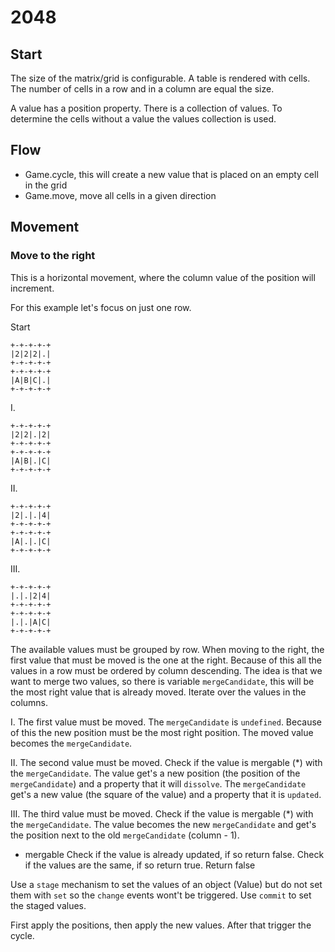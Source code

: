 # 2048

## Start

The size of the matrix/grid is configurable.
A table is rendered with cells. The number of cells in a row and in a column are equal the size.

A value has a position property. There is a collection of values. To determine the cells without a value the values 
collection is used.

## Flow

- Game.cycle, this will create a new value that is placed on an empty cell in the grid
- Game.move, move all cells in a given direction


## Movement

### Move to the right

This is a horizontal movement, where the column value of the position will increment.
 
For this example let's focus on just one row.

Start
```
+-+-+-+-+
|2|2|2|.|
+-+-+-+-+
+-+-+-+-+
|A|B|C|.|
+-+-+-+-+
```

I. 
```
+-+-+-+-+
|2|2|.|2|
+-+-+-+-+
+-+-+-+-+
|A|B|.|C|
+-+-+-+-+
```

II.
```
+-+-+-+-+
|2|.|.|4|
+-+-+-+-+
+-+-+-+-+
|A|.|.|C|
+-+-+-+-+
```

III.
```
+-+-+-+-+
|.|.|2|4|
+-+-+-+-+
+-+-+-+-+
|.|.|A|C|
+-+-+-+-+
```

The available values must be grouped by row. When moving to the right, the first value that must be moved is the one at 
the right. Because of this all the values in a row must be ordered by column descending.
The idea is that we want to merge two values, so there is variable `mergeCandidate`, this will be the most right value 
that is already moved.
Iterate over the values in the columns.

I.
The first value must be moved.
The `mergeCandidate` is `undefined`. Because of this the new position must be the most right position. The moved value 
becomes the `mergeCandidate`.

II.
The second value must be moved.
Check if the value is mergable (*) with the `mergeCandidate`. The value get's a new position (the position of the 
`mergeCandidate`) and a property that it will `dissolve`. The `mergeCandidate` get's a new value (the square of the
value) and a property that it is `updated`.
 
III.
The third value must be moved.
Check if the value is mergable (*) with the `mergeCandidate`. The value becomes the new `mergeCandidate` and get's the 
position next to the old `mergeCandidate` (column - 1).

* mergable
Check if the value is already updated, if so return false.
Check if the values are the same, if so return true.
Return false

Use a `stage` mechanism to set the values of an object (Value) but do not set them with `set` so the `change` events
wont't be triggered.
Use `commit` to set the staged values.

First apply the positions, then apply the new values. After that trigger the cycle.